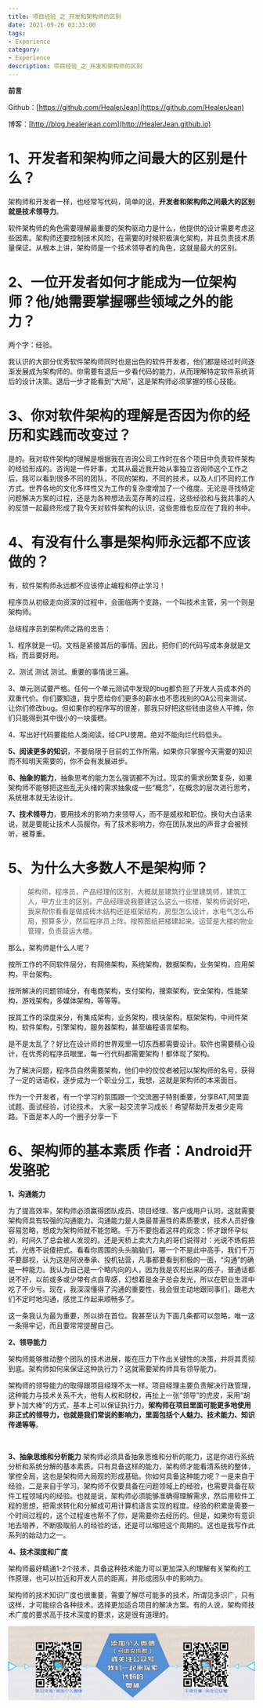 ```yaml
---
title: 项目经验_之_开发和架构师的区别
date: 2021-09-26 03:33:00
tags: 
- Experience
category: 
- Experience
description: 项目经验_之_开发和架构师的区别
---
```


**前言**     

 Github：[https://github.com/HealerJean](https://github.com/HealerJean)         

 博客：[http://blog.healerjean.com](http://HealerJean.github.io)          



# **1、开发者和架构师之间最大的区别是什么？**         

架构师和开发者一样，也经常写代码，简单的说，**开发者和架构师之间最大的区别就是技术领导力**。         

软件架构师的角色需要理解最重要的架构驱动力是什么，他提供的设计需要考虑这些因素。架构师还要控制技术风险，在需要的时候积极演化架构，并且负责技术质量保证。从根本上讲，架构师是一个技术领导者的角色，这就是最大的区别。             



# **2、一位开发者如何才能成为一位架构师？他/她需要掌握哪些领域之外的能力？**

两个字：经验。         

我认识的大部分优秀软件架构师同时也是出色的软件开发者，他们都是经过时间逐渐发展成为架构师的。你需要有退后一步看代码的能力，从而理解特定软件系统背后的设计决策。退后一步才能看到“大局”，这是架构师必须掌握的核心技能。         



# **3、你对软件架构的理解是否因为你的经历和实践而改变过？**

是的。我对软件架构的理解是根据我在咨询公司工作时在各个项目中负责软件架构的经验形成的。咨询是一件好事，尤其从最近我开始从事独立咨询师这个工作之后，我可以看到很多不同的团队，不同的架构，不同的技术，以及人们不同的工作方式。世界各地的文化多样性又为工作的复杂度增加了一个维度。无论是寻找特定问题解决方案的过程，还是为各种想法去芜存菁的过程，这些经验和与我共事的人的反馈一起最终形成了我今天对软件架构的认识，这些思维也反应在了我的书中。



# **4、有没有什么事是架构师永远都不应该做的？**

有，软件架构师永远都不应该停止编程和停止学习！       

程序员从初级走向资深的过程中，会面临两个支路，一个叫技术主管，另一个则是架构师。       

总结程序员到架构师之路的忠告：        

1、程序就是一切。文档是紧接其后的事情。因此，把你们的代码写成本身就是文档，而且要好用。

2、测试 测试 测试。重要的事情说三遍。         

3、单元测试要严格。任何一个单元测试中发现的bug都负担了开发人员成本外的双重代价。你们要知道，我宁愿给你们更多的薪水也不愿找别的QA公司来测试、让你们修改bug。但如果你的程序写的很差，那我只好把这些钱由这些人平摊，你们只能得到其中很小的一块蛋糕。        

4、写出好代码要能给人类阅读，给CPU使用。绝对不能向烂代码低头。        

**5、阅读更多的知识**，不要局限于目前的工作所需。如果你只掌握今天需要的知识而不知明天需要的，你不会有发展进步。        

**6、抽象的能力**，抽象思考的能力怎么强调都不为过。现实的需求纷繁复杂，如果架构师不能够把这些乱无头绪的需求抽象成一些“概念”，在概念的层次进行思考，系统根本就无法设计。          

**7、技术领导力**，要用技术的影响力来领导人，而不是威权和职位。换句大白话来说，就是要能让技术人员服你。有了技术影响力，你在团队发出的声音才会被倾听，被尊重。



# **5、为什么大多数人不是架构师？**

> 架构师，程序员，产品经理的区别，大概就是建筑行业里建筑师，建筑工人，甲方业主的区别。产品经理说我要建这么这么一栋楼，架构师说好吧，我来帮你看看是做成砖木结构还是框架结构，房型怎么设计，水电气怎么布局，预算多少，然后程序员上阵，按照图纸把楼建起来。运营是大楼的物业管理，负责营运大楼。

那么，架构师是什么人呢？

按所工作的不同软件层分，有网络架构，系统架构，数据架构，业务架构，应用架构，平台架构。        

按所解决的问题领域分，有电商架构，支付架构，搜索架构，安全架构，性能架构，游戏架构，多媒体架构，等等等。         

按其工作的深度来分，有集成架构，业务架构，模块架构，框架架构，中间件架构，软件架构，引擎架构，服务器架构，甚至编程语言架构。       



是不是太乱了？好比在设计师的世界观里一切东西都需要设计。软件也需要精心设计，在优秀的程序员眼里，每一行代码都需要架构！都体现了架构。

为了解决问题，程序员自然需要架构，他们中的佼佼者被冠以架构师的名号，获得了一定的话语权，逐步成为一个职业分工，我想，这就是架构师的本来面目。

作为一个开发者，有一个学习的氛围跟一个交流圈子特别重要，分享BAT,阿里面试题、面试经验，讨论技术， 大家一起交流学习成长！希望帮助开发者少走弯路。下面是本人的一个圈子分享一下



# 6、架构师的基本素质 作者：Android开发骆驼 

**1、沟通能力**          

为了提高效率，架构师必须赢得团队成员、项目经理、客户或用户认同，这就需要架构师具有较强的沟通能力。沟通能力是人类最普遍性的素质要求，技术人员好像容易忽略，想成为架构师就不能忽略。千万不要抱着这样的观念：怀才跟怀孕似的，时间久了总会被人发现的。还是天桥上卖大力丸的哥们说得对：光说不练假把式，光练不说傻把式。看看你周围的头头脑脑们，哪一个不是此中高手，我们千万不要鄙视，认为这是阿谀奉承、投机钻营，凡事都要看到积极的一面，“沟通”的确是一种能力。我认为自己是一个略内向的人，因为我是农村出来的孩子，普通话都说不好，以前或多或少带有点自卑感，幻想着是金子总会发光，所以在职业生涯中吃了不少亏。现在，我深深懂得了沟通的重要性，我会很主动地跟同事们，跟老大们不定时地沟通，感觉工作起来顺畅多了。        

这一条我认为最为重要，所以排在首位。我甚至认为下面几条都可以忽略，唯一这一条得牢记，而且要常常提醒自己。            

**2、领导能力**        

架构师能够推动整个团队的技术进展，能在压力下作出关键性的决策，并将其贯彻到底。架构师如何来保证这种执行力？这就需要架构师具有领导能力。         

架构师的领导能力的取得跟项目经理不太一样。项目经理主要负责解决行政管理，这种能力与技术关系不大，他有人权和财权，再扯上一张“领导”的虎皮，采用“胡萝卜加大棒”的方式，基本上可以保证执行力。**架构师在项目里面可能更多地使用非正式的领导力，也就是我们常说的影响力，里面包括个人魅力、技术能力、知识传递等等**。     

​     

**3、抽象思维和分析能力**
架构师必须具备抽象思维和分析的能力，这是你进行系统分析和系统分解的基本素质。只有具备这样的能力，架构师才能看清系统的整体，掌控全局，这也是架构师大局观的形成基础。你如何具备这种能力呢？一是来自于经验，二是来自于学习。架构师不仅要具备在问题领域上的经验，也需要具备在软件工程领域内的经验。也就是说，架构师必须能够准确得理解需求，然后用软件工程的思想，把需求转化和分解成可用计算机语言实现的程度。经验的积累是需要一个时间过程的，这个过程谁也帮不了你，是需要你去经历的。但是，如果你有意识地去培养，不断吸取前人的经验的话，还是可以缩短这个周期的。这也是我写作此系列的始动力之一。               

**4、技术深度和广度**             

架构师最好精通1-2个技术，具备这种技术能力可以更加深入的理解有关架构的工作原理，也可以拉近和开发人员的距离，并形成团队中的影响力。              

架构师的技术知识广度也很重要，需要了解尽可能多的技术，所谓见多识广，只有这样，才可能综合各种技术，选择更加适合项目的解决方案。有的人说，架构师技术广度的要求高于技术深度的要求，这是很有道理的。







![ContactAuthor](https://raw.githubusercontent.com/HealerJean/HealerJean.github.io/master/assets/img/artical_bottom.jpg)



<!-- Gitalk 评论 start  -->

<link rel="stylesheet" href="https://unpkg.com/gitalk/dist/gitalk.css">

<script src="https://unpkg.com/gitalk@latest/dist/gitalk.min.js"></script> 
<div id="gitalk-container"></div>    
 <script type="text/javascript">
    var gitalk = new Gitalk({
		clientID: `1d164cd85549874d0e3a`,
		clientSecret: `527c3d223d1e6608953e835b547061037d140355`,
		repo: `HealerJean.github.io`,
		owner: 'HealerJean',
		admin: ['HealerJean'],
		id: 'AAAAAAAAAAAAAAAAAA',
    });
    gitalk.render('gitalk-container');
</script> 



<!-- Gitalk end -->



